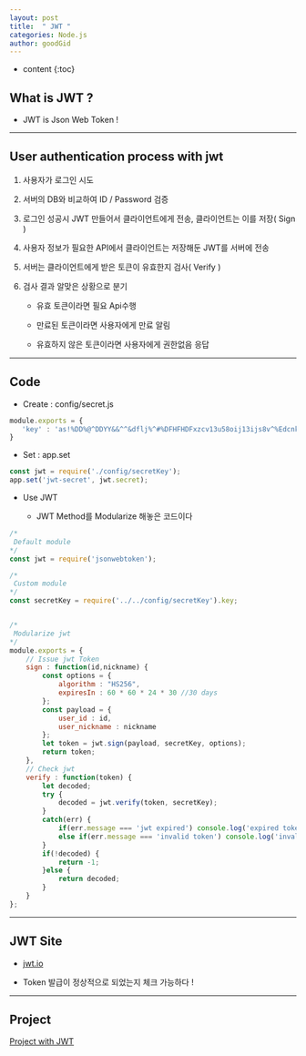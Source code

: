 ```yaml
---
layout: post
title:  " JWT "
categories: Node.js
author: goodGid
---
```

* content
{:toc}




## What is JWT ?

* JWT is Json Web Token ! 

---

## User authentication process with jwt

1. 사용자가 로그인 시도

2. 서버의 DB와 비교하여 ID / Password 검증

3. 로그인 성공시 JWT 만들어서 클라이언트에게 전송, 클라이언트는 이를 저장( Sign )

4. 사용자 정보가 필요한 API에서 클라이언트는 저장해둔 JWT를 서버에 전송

5. 서버는 클라이언트에게 받은 토큰이 유효한지 검사( Verify )

6. 검사 결과 알맞은 상황으로 분기

    - 유효 토큰이라면 필요 Api수행

    - 만료된 토큰이라면 사용자에게 만료 알림

    - 유효하지 않은 토큰이라면 사용자에게 권한없음 응답


---


## Code

* Create : config/secret.js

``` js
module.exports = {
   'key' : 'as!%DD%@^DDYY&&^^&dflj%^#%DFHFHDFxzcv13u58oij13ijs8v^%Edcnkcs8d7svoisdjvio' 
}
```


* Set : app.set

``` js
const jwt = require('./config/secretKey');
app.set('jwt-secret', jwt.secret);
```


* Use JWT

  * JWT Method를 Modularize 해놓은 코드이다

``` js
/*
 Default module
*/
const jwt = require('jsonwebtoken');

/*
 Custom module
*/
const secretKey = require('../../config/secretKey').key;


/*
 Modularize jwt
*/
module.exports = {
    // Issue jwt Token
    sign : function(id,nickname) {
        const options = {
            algorithm : "HS256",
            expiresIn : 60 * 60 * 24 * 30 //30 days
        };
        const payload = {
            user_id : id,
            user_nickname : nickname
        };
        let token = jwt.sign(payload, secretKey, options);
        return token;
    },
    // Check jwt 
    verify : function(token) {
        let decoded;
        try {
            decoded = jwt.verify(token, secretKey);
        }
        catch(err) {
            if(err.message === 'jwt expired') console.log('expired token');
            else if(err.message === 'invalid token') console.log('invalid token');
        }
        if(!decoded) {
            return -1;
        }else {
            return decoded;
        }
    }
};

```


---

## JWT Site

* [jwt.io](https://jwt.io/)

* Token 발급이 정상적으로 되었는지 체크 가능하다 ! 

---

## Project

[Project with JWT](https://github.com/goodGid/NodeSeminar/tree/master/Seminar_8th/8th_Homework)